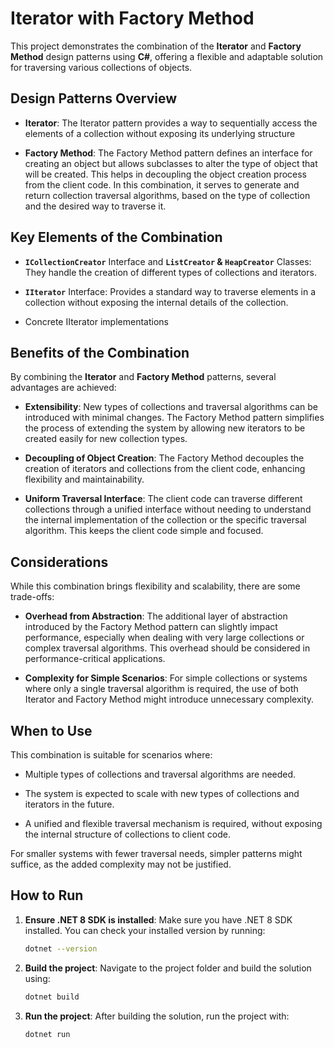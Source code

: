 # Iterator with Factory Method

This project demonstrates the combination of the **Iterator** and **Factory Method** design patterns using **C#**, offering a flexible and adaptable solution for traversing various collections of objects.

## Design Patterns Overview

- **Iterator**: The Iterator pattern provides a way to sequentially access the elements of a collection without exposing its underlying structure

- **Factory Method**: The Factory Method pattern defines an interface for creating an object but allows subclasses to alter the type of object that will be created. This helps in decoupling the object creation process from the client code. In this combination, it serves to generate and return collection traversal algorithms, based on the type of collection and the desired way to traverse it.

## Key Elements of the Combination

- **`ICollectionCreator`** Interface and **`ListCreator` & `HeapCreator`** Classes: They handle the creation of different types of collections and iterators.

- **`IIterator`** Interface: Provides a standard way to traverse elements in a collection without exposing the internal details of the collection.

- Concrete IIterator implementations

## Benefits of the Combination

By combining the **Iterator** and **Factory Method** patterns, several advantages are achieved:

- **Extensibility**: New types of collections and traversal algorithms can be introduced with minimal changes. The Factory Method pattern simplifies the process of extending the system by allowing new iterators to be created easily for new collection types.

- **Decoupling of Object Creation**: The Factory Method decouples the creation of iterators and collections from the client code, enhancing flexibility and maintainability.

- **Uniform Traversal Interface**: The client code can traverse different collections through a unified interface without needing to understand the internal implementation of the collection or the specific traversal algorithm. This keeps the client code simple and focused.

## Considerations

While this combination brings flexibility and scalability, there are some trade-offs:

- **Overhead from Abstraction**: The additional layer of abstraction introduced by the Factory Method pattern can slightly impact performance, especially when dealing with very large collections or complex traversal algorithms. This overhead should be considered in performance-critical applications.

- **Complexity for Simple Scenarios**: For simple collections or systems where only a single traversal algorithm is required, the use of both Iterator and Factory Method might introduce unnecessary complexity.

## When to Use

This combination is suitable for scenarios where:

- Multiple types of collections and traversal algorithms are needed.

- The system is expected to scale with new types of collections and iterators in the future.

- A unified and flexible traversal mechanism is required, without exposing the internal structure of collections to client code.

For smaller systems with fewer traversal needs, simpler patterns might suffice, as the added complexity may not be justified.

## How to Run

1. **Ensure .NET 8 SDK is installed**: Make sure you have .NET 8 SDK installed. You can check your installed version by running:

   ```bash
   dotnet --version
   ```

2. **Build the project**: Navigate to the project folder and build the solution using:

   ```bash
   dotnet build
   ```

3. **Run the project**: After building the solution, run the project with:

   ```bash
   dotnet run
   ```
